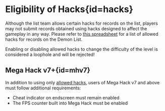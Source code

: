 <div class='panel fade js-scroll-anim' data-anim='fade'>

# Eligibility of Hacks{id=hacks}

Although the list team allows certain hacks for records on the list, players may not submit records obtained using hacks designed to affect the gameplay in any way. Please refer to [this spreadsheet](https://docs.google.com/spreadsheets/d/1evE4nXATxRAQWu2Ajs54E6cVUqHBoSid8I7JauJnOzg/edit?usp=sharing) for a list of allowed hacks for records on the Demon List.

Enabling or disabling allowed hacks to change the difficulty of the level is considered a loophole and will be rejected!

## Mega Hack v7+{id=mhv7}

In addition to using only [allowed hacks](https://docs.google.com/spreadsheets/d/1evE4nXATxRAQWu2Ajs54E6cVUqHBoSid8I7JauJnOzg/edit?usp=sharing), users of Mega Hack v7 and above must follow additional requirements:
- Cheat indicator on endscreen must remain enabled
- The FPS counter built into Mega Hack must be enabled

</div>
